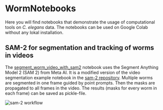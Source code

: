# WormNotebooks
Here you will find notebooks that demonstrate the usage of computational tools on _C. elegans_ data. The notebooks can be used on Google Colab without any lokal installation.

## SAM-2 for segmentation and tracking of worms in videos
The [segment_worm_video_with_sam2](https://github.com/pwetterauer/WormNotebooks/blob/dev/segment_worm_video_with_sam2.ipynb) notebook uses the Segment Anything Model 2 (SAM 2) from Meta AI. It is a modified version of the video segmentation example notebook in the [sam-2 repository](https://github.com/facebookresearch/sam2). Multiple worms are segmented in one frame guided by point prompts. Then the masks are propagated to all frames in the video. The results (masks for every worm in each frame) can be saved as pickle-file.

![sam-2 workflow](https://github.com/pwetterauer/WormNotebooks/blob/dev/ilg5_sam2_workflow.png)
